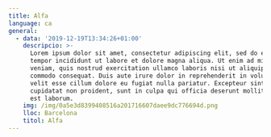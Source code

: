 ```yaml
---
title: Alfa
language: ca
general:
  - data: '2019-12-19T13:34:26+01:00'
    descripcio: >-
      Lorem ipsum dolor sit amet, consectetur adipiscing elit, sed do eiusmod
      tempor incididunt ut labore et dolore magna aliqua. Ut enim ad minim
      veniam, quis nostrud exercitation ullamco laboris nisi ut aliquip ex ea
      commodo consequat. Duis aute irure dolor in reprehenderit in voluptate
      velit esse cillum dolore eu fugiat nulla pariatur. Excepteur sint occaecat
      cupidatat non proident, sunt in culpa qui officia deserunt mollit anim id
      est laborum.
    img: /img/0a5e3d8399408516a201716607daee9dc776694d.png
    lloc: Barcelona
    titol: Alfa
---
```


